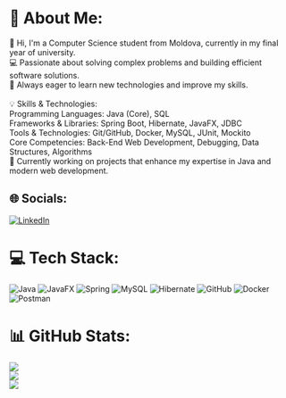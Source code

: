 # 💫 About Me:
👋 Hi, I'm a Computer Science student from Moldova, currently in my final year of university.<br>💻 Passionate about solving complex problems and building efficient software solutions.<br>🚀 Always eager to learn new technologies and improve my skills.<br><br>💡 Skills & Technologies:<br>Programming Languages: Java (Core), SQL<br>Frameworks & Libraries: Spring Boot, Hibernate, JavaFX, JDBC<br>Tools & Technologies: Git/GitHub, Docker, MySQL, JUnit, Mockito<br>Core Competencies: Back-End Web Development, Debugging, Data Structures, Algorithms<br>🌱 Currently working on projects that enhance my expertise in Java and modern web development.


## 🌐 Socials:
[![LinkedIn](https://img.shields.io/badge/LinkedIn-%230077B5.svg?logo=linkedin&logoColor=white)](https://linkedin.com/in/https://www.linkedin.com/in/tatiana-trifon/) 

# 💻 Tech Stack:
![Java](https://img.shields.io/badge/java-%23ED8B00.svg?style=for-the-badge&logo=openjdk&logoColor=white) ![JavaFX](https://img.shields.io/badge/javafx-%23FF0000.svg?style=for-the-badge&logo=javafx&logoColor=white) ![Spring](https://img.shields.io/badge/spring-%236DB33F.svg?style=for-the-badge&logo=spring&logoColor=white) ![MySQL](https://img.shields.io/badge/mysql-4479A1.svg?style=for-the-badge&logo=mysql&logoColor=white) ![Hibernate](https://img.shields.io/badge/Hibernate-59666C?style=for-the-badge&logo=Hibernate&logoColor=white) ![GitHub](https://img.shields.io/badge/github-%23121011.svg?style=for-the-badge&logo=github&logoColor=white) ![Docker](https://img.shields.io/badge/docker-%230db7ed.svg?style=for-the-badge&logo=docker&logoColor=white) ![Postman](https://img.shields.io/badge/Postman-FF6C37?style=for-the-badge&logo=postman&logoColor=white)
# 📊 GitHub Stats:
![](https://github-readme-stats.vercel.app/api?username=TatianaTrifon&theme=dark&hide_border=true&include_all_commits=false&count_private=false)<br/>
![](https://github-readme-streak-stats.herokuapp.com/?user=TatianaTrifon&theme=dark&hide_border=true)<br/>
![](https://github-readme-stats.vercel.app/api/top-langs/?username=TatianaTrifon&theme=dark&hide_border=true&include_all_commits=false&count_private=false&layout=compact)

<!-- Proudly created with GPRM ( https://gprm.itsvg.in ) -->
